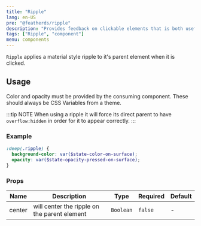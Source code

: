 ```yaml
---
title: "Ripple"
lang: en-US
pre: "@featherds/ripple"
description: "Provides feedback on clickable elements that is both useful and beautiful."
tags: ["Ripple", "component"]
menu: components
---
```


`Ripple` applies a material style ripple to it's parent element when it is clicked.

## Usage

Color and opacity must be provided by the consuming component. These should always be CSS Variables from a theme.

:::tip NOTE
When using a ripple it will force its direct parent to have `overflow:hidden` in order for it to appear correctly.
:::

### Example

```scss
:deep(.ripple) {
  background-color: var($state-color-on-surface);
  opacity: var($state-opacity-pressed-on-surface);
}
```

### Props

| Name   | Description                                  | Type      | Required | Default |
| ------ | -------------------------------------------- | --------- | -------- | ------- |
| center | will center the ripple on the parent element | `Boolean` | `false`  | -       |
